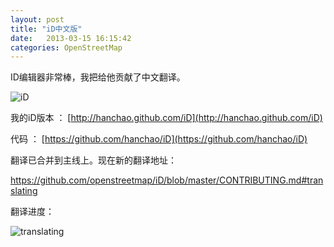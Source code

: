 ```yaml
---
layout: post
title: "iD中文版"
date:   2013-03-15 16:15:42
categories: OpenStreetMap
---
```


ID编辑器非常棒，我把给他贡献了中文翻译。

![iD](../../../../pic/iD_in_Chinese.png)

我的iD版本 ：
[http://hanchao.github.com/iD](http://hanchao.github.com/iD)

代码 ：
[https://github.com/hanchao/iD](https://github.com/hanchao/iD)

翻译已合并到主线上。现在新的翻译地址：

<https://github.com/openstreetmap/iD/blob/master/CONTRIBUTING.md#translating>

翻译进度：

![translating](https://www.transifex.com/projects/p/id-editor/chart/image_png)

